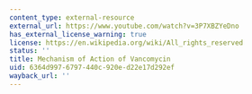 ```yaml
---
content_type: external-resource
external_url: https://www.youtube.com/watch?v=3P7XBZYeDno
has_external_license_warning: true
license: https://en.wikipedia.org/wiki/All_rights_reserved
status: ''
title: Mechanism of Action of Vancomycin
uid: 6364d997-6797-440c-920e-d22e17d292ef
wayback_url: ''
---
```

